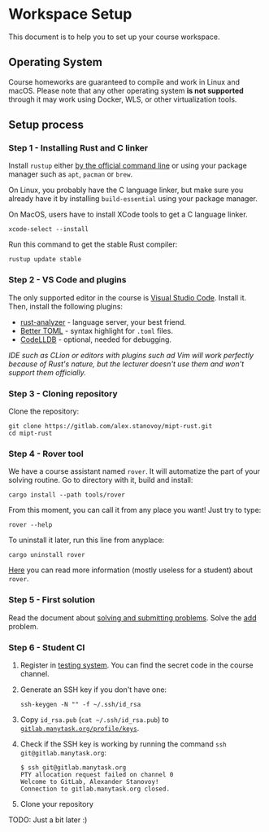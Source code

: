 # Workspace Setup

This document is to help you to set up your course workspace.

## Operating System

Course homeworks are guaranteed to compile and work in Linux and macOS. Please note that any other operating system **is not supported** through it may work using Docker, WLS, or other virtualization tools.

## Setup process

### Step 1 - Installing Rust and C linker

Install `rustup` either [by the official command line](https://www.rust-lang.org/tools/install) or using your package manager such as `apt`, `pacman` or `brew`.

On Linux, you probably have the C language linker, but make sure you already have it by installing `build-essential` using your package manager.

On MacOS, users have to install XCode tools to get a C language linker.

```shell
xcode-select --install
```

Run this command to get the stable Rust compiler:

```shell
rustup update stable
```

### Step 2 - VS Code and plugins

The only supported editor in the course is [Visual Studio Code](https://code.visualstudio.com). Install it. Then, install the following plugins:

- [rust-analyzer](https://marketplace.visualstudio.com/items?itemName=matklad.rust-analyzer) - language server, your best friend.
- [Better TOML](https://marketplace.visualstudio.com/items?itemName=bungcip.better-toml) - syntax highlight for `.toml` files.
- [CodeLLDB](https://marketplace.visualstudio.com/items?itemName=vadimcn.vscode-lldb) - optional, needed for debugging.

_IDE such as CLion or editors with plugins such ad Vim will work perfectly because of Rust's nature, but the lecturer doesn't use them and won't support them officially._

### Step 3 - Cloning repository

Clone the repository:

```shell
git clone https://gitlab.com/alex.stanovoy/mipt-rust.git
cd mipt-rust
```

### Step 4 - Rover tool

We have a course assistant named `rover`. It will automatize the part of your solving routine. Go to directory with it, build and install:

```shell
cargo install --path tools/rover
```

From this moment, you can call it from any place you want! Just try to type:

```shell
rover --help
```

To uninstall it later, run this line from anyplace:

```shell
cargo uninstall rover
```

[Here](../tools/rover/README.md) you can read more information (mostly useless for a student) about `rover`.

### Step 5 - First solution

Read the document about [solving and submitting problems](solving.md). Solve the [add](problems/tutorial/add) problem.

### Step 6 - Student CI

1. Register in [testing system](https://mipt-rust.manytask.org). You can find the secret code in the course channel.
2. Generate an SSH key if you don't have one:

    ```shell
    ssh-keygen -N "" -f ~/.ssh/id_rsa
    ```

3. Copy `id_rsa.pub` (`cat ~/.ssh/id_rsa.pub`) to [`gitlab.manytask.org/profile/keys`](https://gitlab.manytask.org/profile/keys).
4. Check if the SSH key is working by running the command `ssh git@gitlab.manytask.org`:

    ```shell
    $ ssh git@gitlab.manytask.org
    PTY allocation request failed on channel 0
    Welcome to GitLab, Alexander Stanovoy!
    Connection to gitlab.manytask.org closed.
    ```

5. Clone your repository

TODO: Just a bit later :)
